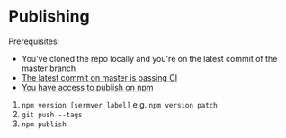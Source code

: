 # Publishing

Prerequisites:

* You've cloned the repo locally and you're on the latest commit of the master branch
* [The latest commit on master is passing CI](https://github.com/treasure-data/eslint-plugin-td/commits/master)
* [You have access to publish on npm](https://www.npmjs.com/package/eslint-plugin-td/access)

1. `npm version [sermver label]` e.g. `npm version patch`
2. `git push --tags`
3. `npm publish`
